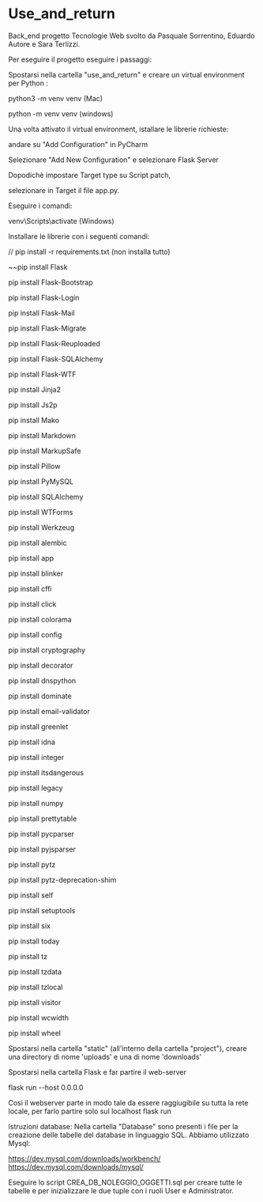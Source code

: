 # Use_and_return
Back_end progetto Tecnologie Web svolto da Pasquale Sorrentino, Eduardo Autore e Sara Terlizzi.

Per eseguire il progetto eseguire i passaggi:

Spostarsi nella cartella "use_and_return" e creare un virtual environment per Python :

python3 -m venv venv (Mac)

python -m venv venv (windows)

Una volta attivato il virtual environment, istallare le librerie richieste:

andare su "Add Configuration" in PyCharm

Selezionare "Add New Configuration" e selezionare Flask Server

Dopodichè impostare Target type su Script patch,

selezionare in Target il file app.py.

Eseguire i comandi:

venv\Scripts\activate (Windows)

Installare le librerie con i seguenti comandi:

// pip install -r requirements.txt (non installa tutto)

~~pip install Flask

pip install Flask-Bootstrap

pip install Flask-Login

pip install Flask-Mail

pip install Flask-Migrate

pip install Flask-Reuploaded

pip install Flask-SQLAlchemy

pip install Flask-WTF

pip install Jinja2

pip install Js2p

pip install Mako

pip install Markdown

pip install MarkupSafe

pip install Pillow

pip install PyMySQL

pip install SQLAlchemy

pip install WTForms

pip install Werkzeug

pip install alembic

pip install app

pip install blinker

pip install cffi

pip install click

pip install colorama

pip install config

pip install cryptography

pip install decorator

pip install dnspython

pip install dominate

pip install email-validator

pip install greenlet

pip install idna

pip install integer

pip install itsdangerous

pip install legacy

pip install numpy

pip install prettytable

pip install pycparser

pip install pyjsparser

pip install pytz

pip install pytz-deprecation-shim

pip install self

pip install setuptools

pip install six

pip install today

pip install tz

pip install tzdata

pip install tzlocal

pip install visitor

pip install wcwidth

pip install wheel

Spostarsi nella cartella "static" (all'interno della cartella "project"), creare una directory di nome 'uploads' e una di nome 'downloads'  

Spostarsi nella cartella Flask e far partire il web-server

flask run --host 0.0.0.0

Cosi il webserver parte in modo tale da essere raggiugibile su tutta la rete locale, per farlo partire solo sul localhost 
flask run


Istruzioni database:
Nella cartella "Database" sono presenti i file per la creazione delle tabelle del database in linguaggio SQL.
Abbiamo utilizzato Mysql:

https://dev.mysql.com/downloads/workbench/
https://dev.mysql.com/downloads/mysql/

Eseguire lo script CREA_DB_NOLEGGIO_OGGETTI.sql per creare tutte le tabelle e per inizializzare le due tuple con i ruoli User e Administrator.
